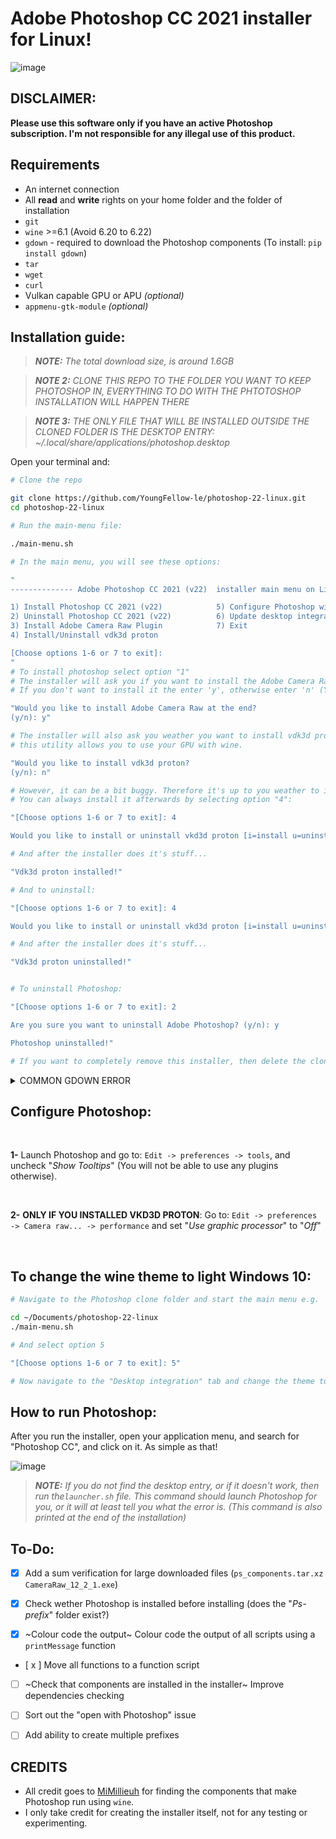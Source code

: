 # Adobe Photoshop CC 2021 installer for Linux!

![image](https://github.com/YoungFellow-le/photoshop-22-linux/blob/main/images/screenshot.png)

## DISCLAIMER:
**Please use this software only if you have an active Photoshop subscription. I'm not responsible for any illegal use of this product.**

## Requirements
- An internet connection
- All **read** and **write** rights on your home folder and the folder of installation
- `git`
- `wine` >=6.1 (Avoid 6.20 to 6.22)
- `gdown` - required to download the Photoshop components (To install: `pip install gdown`)
- `tar`
- `wget`
- `curl`
- Vulkan capable GPU or APU _(optional)_
- `appmenu-gtk-module` _(optional)_


## Installation guide:

>_**NOTE:** The total download size, is around 1.6GB_

>_**NOTE 2:** CLONE THIS REPO TO THE FOLDER YOU WANT TO KEEP PHOTOSHOP IN, EVERYTHING TO DO WITH THE PHTOTOSHOP INSTALLATION WILL HAPPEN THERE_

>_**NOTE 3:** THE ONLY FILE THAT WILL BE INSTALLED OUTSIDE THE CLONED FOLDER IS THE DESKTOP ENTRY: ~/.local/share/applications/photoshop.desktop_

Open your terminal and:

```bash
# Clone the repo

git clone https://github.com/YoungFellow-le/photoshop-22-linux.git
cd photoshop-22-linux

# Run the main-menu file:

./main-menu.sh

# In the main menu, you will see these options:

"
-------------- Adobe Photoshop CC 2021 (v22)  installer main menu on Linux --------------

1) Install Photoshop CC 2021 (v22)            5) Configure Photoshop wine prefix (winecfg)
2) Uninstall Photoshop CC 2021 (v22)          6) Update desktop integration
3) Install Adobe Camera Raw Plugin            7) Exit
4) Install/Uninstall vdk3d proton

[Choose options 1-6 or 7 to exit]:
"
# To install photoshop select option "1"
# The installer will ask you if you want to install the Adobe Camera Raw Plugin (that is yes in most cases)
# If you don't want to install it the enter 'y', otherwise enter 'n' (You can install it later from the menu if you like) e.g.

"Would you like to install Adobe Camera Raw at the end?
(y/n): y"

# The installer will also ask you weather you want to install vdk3d proton,
# this utility allows you to use your GPU with wine.

"Would you like to install vdk3d proton?
(y/n): n"

# However, it can be a bit buggy. Therefore it's up to you weather to install it or not.
# You can always install it afterwards by selecting option "4":

"[Choose options 1-6 or 7 to exit]: 4

Would you like to install or uninstall vkd3d proton [i=install u=uninstall]: i"

# And after the installer does it's stuff...

"Vdk3d proton installed!"

# And to uninstall:

"[Choose options 1-6 or 7 to exit]: 4

Would you like to install or uninstall vkd3d proton [i=install u=uninstall]: u"

# And after the installer does it's stuff...

"Vdk3d proton uninstalled!"


# To uninstall Photoshop:

"[Choose options 1-6 or 7 to exit]: 2

Are you sure you want to uninstall Adobe Photoshop? (y/n): y

Photoshop uninstalled!"

# If you want to completely remove this installer, then delete the cloned folder after running the uninstaller.
```
<details closed>
<summary>COMMON GDOWN ERROR</summary>

Sometimes, this error can show up:
```bash
Access denied with the following error:

 	Cannot retrieve the public link of the file. You may need to change
	the permission to 'Anyone with the link', or have had many accesses.

You may still be able to access the file from the browser:

	 https://drive.google.com/uc?id=...
```

* **Uninstalling `gdown` by `pip uninstall gdown`, and then reinstalling with `pip install gdown` fixes this issue.**
* If that doesn't fix the problem, there are some other potential ways to fix the issue: [[1]](https://github.com/wkentaro/gdown/issues/43#issuecomment-638232081) [[2]](https://github.com/wkentaro/gdown/issues/43#issuecomment-1278345755) [[3]](https://github.com/wkentaro/gdown/issues/43#issuecomment-1328098120)
* Opening this link in the browser and downloading the file manually `.../photoshop-22-linux/installation_files` is also viable as a workaround. 
</details>

## Configure Photoshop:
<br>

**1-** Launch Photoshop and go to: `Edit -> preferences -> tools`, and uncheck "_Show Tooltips_" (You will not be able to use any plugins otherwise).

<br>

**2-** **ONLY IF YOU INSTALLED VKD3D PROTON**:  Go to: `Edit -> preferences -> Camera raw... -> performance` and set "_Use graphic processor_" to "_Off_"

<br>

## To change the wine theme to light Windows 10:
  ```bash
  # Navigate to the Photoshop clone folder and start the main menu e.g.
  
  cd ~/Documents/photoshop-22-linux
  ./main-menu.sh
  
  # And select option 5
  
  "[Choose options 1-6 or 7 to exit]: 5"
  
  # Now navigate to the "Desktop integration" tab and change the theme to "Light"
  
  ```
## How to run Photoshop:

After you run the installer, open your application menu, and search for "Photoshop CC", and click on it. As simple as that!


![image](https://github.com/YoungFellow-le/photoshop-22-linux/blob/main/images/menu.png)


>_**NOTE:** If you do not find the desktop entry, or if it doesn't work, then run the`launcher.sh` file. This command should launch Photoshop for you, or it will at least tell you what the error is. (This command is also printed at the end of the installation)_

## To-Do:

- [x] Add a sum verification for large downloaded files (`ps_components.tar.xz` `CameraRaw_12_2_1.exe`)

- [x] Check wether Photoshop is installed before installing (does the "_Ps-prefix_" folder exist?)

- [X] ~Colour code the output~ Colour code the output of all scripts using a `printMessage` function

- [ x ] Move all functions to a function script

- [ ] ~Check that components are installed in the installer~ Improve dependencies checking

- [ ] Sort out the "open with Photoshop" issue

- [ ] Add ability to create multiple prefixes


## CREDITS

+ All credit goes to [MiMillieuh](https://github.com/MiMillieuh) for finding the components that make Photoshop run using `wine`.
+ I only take credit for creating the installer itself, not for any testing or experimenting.

